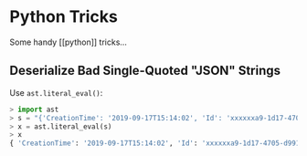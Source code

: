 # Python Tricks

Some handy [[python]] tricks...

## Deserialize Bad Single-Quoted "JSON" Strings

Use `ast.literal_eval()`:

```python
> import ast
> s = "{'CreationTime': '2019-09-17T15:14:02', 'Id': 'xxxxxxa9-1d17-4705-d991-08d73b81ac26', 'Operation': 'Start-MigrationUser'}"
> x = ast.literal_eval(s)
> x
{ 'CreationTime': '2019-09-17T15:14:02', 'Id': 'xxxxxxa9-1d17-4705-d991-08d73b81ac26', 'Operation': 'Start-MigrationUser' }
```
